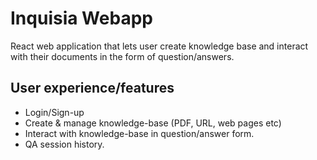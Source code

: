 # Inquisia Webapp

React web application that lets user create knowledge base and interact with their documents in the form of question/answers.

## User experience/features
- Login/Sign-up
- Create & manage knowledge-base (PDF, URL, web pages etc)
- Interact with knowledge-base in question/answer form. 
- QA session history. 
